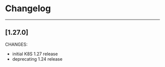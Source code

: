 # Changelog
------------------
[1.27.0]
------------------
CHANGES:
- initial K8S 1.27 release
- deprecating 1.24 release